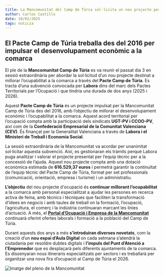```yaml
---
title: La Mancomunitat del Camp de Túria sol·licita un nou projecte per millorar l’ocupabilitat a la comarca
author: Carlos Castillo
date: 10/02/2025
tags: noticia
---
```


## El Pacte Camp de Túria treballa des del 2016 per impulsar el desenvolupament econòmic a la comarca

El ple de la **Mancomunitat Camp de Túria** es va reunir el passat dia 3 en sessió extraordinària per abordar la sol·licitud d’un nou projecte destinat a millorar l’ocupabilitat a la comarca a través del **Pacte Camp de Túria**. Es tracta d’una subvenció convocada per **Labora** dins del marc dels Pactes Territorials per l’Ocupació i que tindria una durada de dos anys (2025 i 2026).

Aquest **Pacte Camp de Túria** és un projecte impulsat per la Mancomunitat Camp de Túria des del 2016, amb l’objectiu de millorar el desenvolupament econòmic i l’ocupabilitat a la comarca. Aquest acord territorial per l’ocupació compta amb la participació dels sindicats **UGT-PV i CCOO-PV**, així com de la **Confederació Empresarial de la Comunitat Valenciana (CEV)**. És finançat per la Generalitat Valenciana a través de **Labora i el Ministeri de Treball i Economia Social**.

La sessió extraordinària de la Mancomunitat va acordar per unanimitat sol·licitar aquesta subvenció. Així, es gestionaran els tràmits perquè Labora puga analitzar i valorar el projecte presentat per l’equip tècnic per a la concessió de l’ajuda. Aquest nou projecte compta amb una dotació econòmica estimada de **616.529,37 euros** i permetrà garantir la continuïtat de l’equip tècnic del Pacte Camp de Túria, format per set professionals (comunicació, orientació, empresa i turisme) i un administratiu.

**L’objectiu** del nou projecte d'ocupació és **continuar millorant l’ocupabilitat** a la comarca amb personal especialitzat a ajudar les persones en recerca activa de feina, amb tècnics i tècniques que faciliten la transformació d’idees en negocis i amb taules de treball on la formació, l’ocupació, l’agricultura, el comerç i la indústria continuaran marcant les línies d’actuació. A més, el [**Portal d’Ocupació i Empresa de la Mancomunitat**](www.gestionandote.com/agencia/campdeturia) continuarà oferint ofertes laborals i formació a la població del Camp de Túria.

Durant aquests dos anys a més **s’introduiran diverses novetats**, com la creació d’un **nou espai d’Aula Digital** on cada setmana s’atendrà la ciutadania per resoldre dubtes digitals i **l'impuls del Punt d’Atenció a l’Emprenedor** que es desplaçarà pels diferents ajuntaments de la comarca. Es dissenyaran nous itineraris especialitzats per sectors i es treballarà per organitzar una nova fira d’ocupació al Camp de Túria el 2026.

![Imatge del pleno de la Mancomunitat](/assets/continguts/recursos/20250210-pleno-mancomunitat.jpg "Imatge del pleno de la Mancomunitat")

